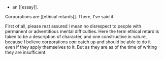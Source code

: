 - an [[essay]].

Corporations are [[ethical retards]]. There, I've said it.

First of all, please rest assured I mean no disrespect to people with permanent or adventitious mental difficulties. Here the term ethical retard is taken to be a description of character, and one constructive in nature, because I believe corporations *can* catch up and should be able to do it even if they apply themselves to it. But as they are as of the time of writing they are insufficient.
